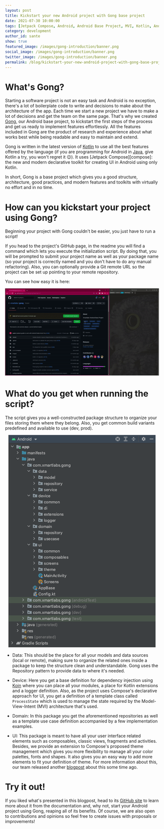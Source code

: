 ```yaml
---
layout: post
title: Kickstart your new Android project with Gong base project 
date: 2021-07-30 10:00:00
tags: [Jetpack Compose, Android, Android Base Project, MVI, Kotlin, Android Development, Declarative Toolkit, Base Project, Template]
category: development
author_id: sante
show: true
featured_image: /images/gong-introduction/banner.png
social_image: /images/gong-introduction/banner.png
twitter_image: /images/gong-introduction/banner.png
permalink: /blog/kickstart-your-new-android-project-with-gong-base-project/
---
```


# What's Gong?

Starting a software project is not an easy task and Android is no exception, there's a lot of boilerplate code to write and decisions to make about the architecture of the app.
Each time we start a new project we have to make a lot of decisions and get the team on the same page.
That's why we created [Gong][gong], our Android base project, to kickstart the first steps of the process and get us ready to implement features effortlessly.
All the features included in Gong are the product of research and experience about what works best while being readable and easy to maintain and extend.


Gong is written in the latest version of [Kotlin][kotlin] to use all the best features offered by the language (if you are programming for Android in [Java][java], give Kotlin a try, you won't regret it :wink:).
It uses [Jetpack Compose][compose]: the new and modern declarative toolkit for creating UI in Android using only Kotlin.

In short, Gong is a base project which gives you a good structure, architecture, good practices, and modern features and toolkits with virtually no effort and in no time.

# How can you kickstart your project using Gong?
Beginning your project with Gong couldn't be easier, you just have to run a script! 

If you head to the project's GitHub page, in the readme you will find a command which lets you execute the initialization script.
By doing that, you will be prompted to submit your project name as well as your package name (so your project is correctly named and you don't have to do any manual refactoring).
Also, you can optionally provide a Git remote URL so the project can be set up pointing to your remote repository.

You can see how easy it is here:

<p style="text-align:center;">
<img src="../images/gong-introduction/howto.gif" alt="How to start using it">
</p>

# What do you get when running the script?
The script gives you a well-constructed package structure to organize your files storing them where they belong.
Also, you get common build variants predefined and available to use (dev, prod).

<p style="text-align:center;">
<img src="../images/gong-introduction/projectTree.png" alt="Generated project tree"/>
</p>

- Data: This should be the place for all your models and data sources (local or remote), making sure to organize the related ones inside a package to keep the structure clean and understandable.
Gong uses the Repository pattern to provide data to where it's needed.

- Device: Here you get a base definition for dependency injection using [Koin][koin] where you can place all your modules, a place for Kotlin extensions and a logger definition.
Also, as the project uses Compose's declarative approach for UI, you get a definition of a template class called `ProcessState` which is used to manage the state required by the Model-View-Intent (MVI) architecture that's used.

- Domain: In this package you get the aforementioned repositories as well as a template use case definition accompanied by a few implementation examples.

- UI: This package is meant to have all your user interface related elements such as composables, classic views, fragments and activities.
Besides, we provide an extension to Compose's proposed theme management which gives you more flexibility to manage all your color palettes, fonts and shapes.
It also gives you an easy way to add more elements to fit your definition of theme.
For more information about this, our team released another [blogpost][mirland] about this some time ago.

# Try it out!
If you liked what's presented in this blogpost, head to its [GitHub site][gong] to learn more about it from the documentation and, why not, start your Android project using Gong, reaping all of its benefits.
Of course, we are also open to contributions and opinions so feel free to create issues with proposals or improvements!

[gong]: https://github.com/xmartlabs/gong
[mirland]: https://blog.xmartlabs.com/blog/extending-material-theme-in-jetpack-compose/
[kotlin]: https://kotlinlang.org/
[java]: https://java.com
[koin]: https://insert-koin.io/
